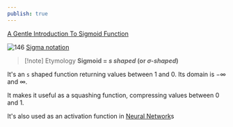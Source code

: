 ```yaml
---
publish: true
---
```

[A Gentle Introduction To Sigmoid Function](https://machinelearningmastery.com/a-gentle-introduction-to-sigmoid-function/)

![146](Pasted%20image%2020221025152354.png)
[Sigma notation](<../Sigma notation>)

> [!note] Etymology
> **Sigmoid = *s shaped* (or *σ-shaped*)**


It's an `s` shaped function returning values between 1 and 0.
Its domain is $-\infty$ and $\infty$.

It makes it useful as a squashing function, compressing values between 0 and 1.

It's also used as an activation function in [Neural Network](<../Neural Network>)s

